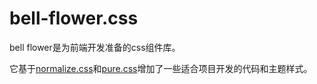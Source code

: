 # bell-flower.css

bell flower是为前端开发准备的css组件库。

它基于[normalize.css](https://github.com/necolas/normalize.css)和[pure.css](https://github.com/yahoo/pure)增加了一些适合项目开发的代码和主题样式。